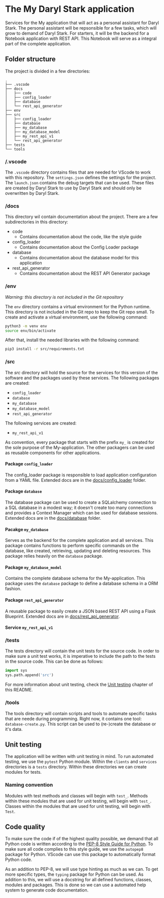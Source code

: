# The My Daryl Stark application

Services for the My application that will act as a personal assistant for Daryl Stark. The personal assistant will be repsonsible for a few tasks, which will grow to demand of Daryl Stark. For starters, it will be the backend for a Notebook application with REST API. This Notebook will serve as a integral part of the complete application.

## Folder structure

The project is divided in a few directories:

```
.
├── .vscode
├── docs
│   ├── code
│   ├── config_loader
│   ├── database
│   └── rest_api_generator
├── env
├── src
│   ├── config_loader
│   ├── database
│   ├── my_database
│   ├── my_database_model
│   ├── my_rest_api_v1
│   └── rest_api_generator
├── tests
└── tools
```

### /.vscode

The `.vscode` directory contains files that are needed for VScode to work with this repository. The `settings.json` defines the settings for the project. The `launch.json` contains the debug targets that can be used. These files are created by Daryl Stark to use by Daryl Stark and should only be overwritten by Daryl Stark.

### /docs

This directory wil contain documentation about the project. There are a few subdirectories in this directory:

-   code
    -   Contains documentation about the code, like the style guide
-   config_loader
    -   Contains documentation about the Config Loader package
-   database
    -   Contains documentation about the database model for this application
-   rest_api_generator
    -   Contains documentation about the REST API Generator package

### /env

_Warning: this directory is not included in the Git repository_

The `env` directory contains a virtual environment for the Python runtime. This directory is not included in the Git repo to keep the Git repo small. To create and activate a virtual environment, use the following command:

```bash
python3 -m venv env
source env/bin/activate
```

After that, install the needed libraries with the following command:

```bash
pip3 install -r src/requirements.txt
```

### /src

The _src_ directory will hold the source for the services for this version of the software and the packages used by these services. The following packages are created:

-   `config_loader`
-   `database`
-   `my_database`
-   `my_database_model`
-   `rest_api_generator`

The following services are created:

-   `my_rest_api_v1`

As convention, every package that starts with the prefix `my_` is created for the sole purpose of the My-application. The other packagers can be used as reusable components for other applications.

#### Package `config_loader`

The config_loader package is responsible to load application configuration from a YAML file. Extended docs are in the [docs/config_loader](docs/config_loader/00%20-%20ConfigLoader.md) folder.

#### Package `database`

The database package can be used to create a SQLalchemy connection to a SQL database in a modest way; it doesn't create too many connections and provides a Context Manager which can be used for database sessions. Extended docs are in the [docs/database](docs/database/00%20-%20Database.md) folder.

#### Pacakge `my_database`

Serves as the backend for the complete application and all services. This package contains functions to perform specific commands on the database, like created, retrieving, updating and deleting resources. This package relies heavily on the `database` package.

#### Package `my_database_model`

Contains the complete database schema for the My-application. This package uses the `database` package to define a database schema in a ORM fashion.

#### Package `rest_api_generator`

A reusable package to easily create a JSON based REST API using a Flask Blueprint. Extended docs are in [docs/rest_api_generator](docs/rest_api_generator/00%20-%20REST%20API%20Generator.md).

#### Service `my_rest_api_v1`

###  /tests

The tests directory will contain the unit tests for the source code. In order to make sure a unit test works, it is imperative to include the path to the tests in the source code. This can be done as follows:

```python
import sys
sys.path.append('src')
```

For more information about unit testing, check the [Unit testing](#unit_testing) chapter of this README.

### /tools

The tools directory will contain scripts and tools to automate specific tasks that are neede during programming. Right now, it contains one tool: `database-create.py`. This script can be used to (re-)create the database or it's data.

## <a name="unit_testing"></a>Unit testing

The application will be written with unit testing in mind. To run automated testing, we use the `pytest` Python module. Within the `clients` and `services` directories is a `tests` directory. Within these directories we can create modules for tests.

### Naming convention

Modules with test methods and classes will begin with `test_`. Methods within these modules that are used for unit testing, will begin with `test_`. Classes within the modules that are used for unit testing, will begin with `Test`.

## Code quality

To make sure the code if of the highest quality possible, we demand that all Python code is written according to the [PEP-8 Style Guide for Python](https://www.python.org/dev/peps/pep-0008/). To make sure all code complies to this style guide, we use the `autopep8` package for Python. VScode can use this package to automatically format Python code.

As an addition to PEP-8, we will use type hinting as much as we can. To get more specific types, the `typing` package for Python can be used. As addition to this, we will use a docstring for all defined functions, classes, modules and packages. This is done so we can use a automated help system to generate code documentation.
